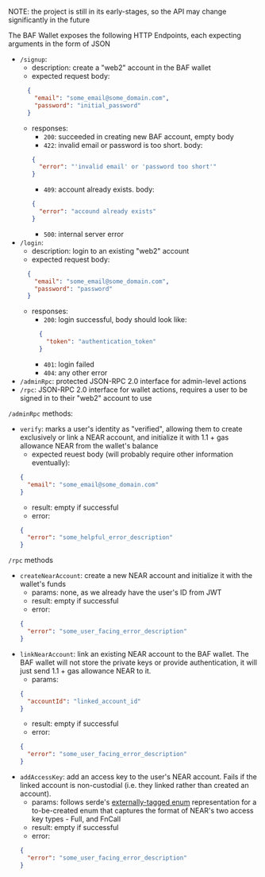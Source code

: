 NOTE: the project is still in its early-stages, so the API may change significantly in the future

The BAF Wallet exposes the following HTTP Endpoints, each expecting arguments in the form of JSON
* `/signup`:
  * description: create a "web2" account in the BAF wallet
  * expected request body:
  ```json
    {
      "email": "some_email@some_domain.com",
      "password": "initial_password"
    }
  ```
  * responses:
    * `200`: succeeded in creating new BAF account, empty body
    * `422`: invalid email or password is too short. body:
    ```json
    {
      "error": "'invalid email' or 'password too short'"
    }
    ```
    * `409`: account already exists. body:
    ```json
    {
      "error": "accound already exists"
    }
    ```
    * `500`: internal server error
* `/login`:
  * description: login to an existing "web2" account
  * expected request body:
  ```json
    {
      "email": "some_email@some_domain.com",
      "password": "password"
    }
  ```
  * responses:
    * `200`: login successful, body should look like:
    ```json
      {
        "token": "authentication_token"
      }
    ```
    * `401`: login failed
    * `404`: any other error 
* `/adminRpc`: protected JSON-RPC 2.0 interface for admin-level actions
* `/rpc`: JSON-RPC 2.0 interface for wallet actions, requires a user to be signed in to their "web2" account to use

`/adminRpc` methods:
  * `verify`: marks a user's identity as "verified", allowing them to create exclusively or link a NEAR account, and initialize it with 1.1 + gas allowance NEAR from the wallet's balance
    * expected reuest body (will probably require other information eventually):
    ```json
    {
      "email": "some_email@some_domain.com"
    }
    ```
    * result: empty if successful
    * error: 
    ```json
    {
      "error": "some_helpful_error_description"
    }
    ```

`/rpc` methods
  * `createNearAccount`: create a new NEAR account and initialize it with the wallet's funds
    * params: none, as we already have the user's ID from JWT
    * result: empty if successful
    * error: 
    ```json
    {
      "error": "some_user_facing_error_description"
    }
    ```
  * `linkNearAccount`: link an existing NEAR account to the BAF wallet. The BAF wallet will not store the private keys or provide authentication, it will just send 1.1 + gas allowance NEAR to it.
    * params:
    ```json
    {
      "accountId": "linked_account_id"
    }
    ```
    * result: empty if successful
    * error: 
    ```json
    {
      "error": "some_user_facing_error_description"
    }
    ```
  * `addAccessKey`: add an access key to the user's NEAR account. Fails if the linked account is non-custodial (i.e. they linked rather than created an account).
    * params: follows serde's [externally-tagged enum](https://serde.rs/enum-representations.html#externally-tagged) representation for a to-be-created enum that captures the format of NEAR's two access key types - Full, and FnCall
    * result: empty if successful
    * error: 
    ```json
    {
      "error": "some_user_facing_error_description"
    }
    ```
